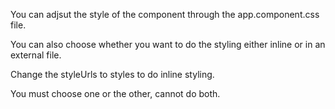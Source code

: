 You can adjsut the style of the component through the app.component.css file.

You can also choose whether you want to do the styling either inline or in an external file.

Change the styleUrls to styles to do inline styling.

You must choose one or the other, cannot do both.

